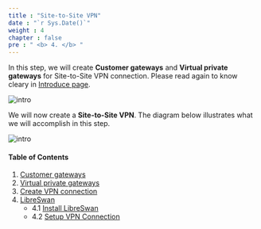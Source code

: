 ```yaml
---
title : "Site-to-Site VPN"
date : "`r Sys.Date()`"
weight : 4
chapter : false
pre : " <b> 4. </b> "
---
```



In this step, we will create **Customer gateways** and **Virtual private gateways** for Site-to-Site VPN connection. Please read again to know cleary in [Introduce page](/1-Introduce#site-to-site-vpn-on-aws).

![intro](/images/1.introduce/intro-02.png)



We will now create a **Site-to-Site VPN**. The diagram below illustrates what we will accomplish in this step.


![intro](/images/4.sitetositevpn/4.png)


#### Table of Contents
1. [Customer gateways](content\4-SitetoSiteVPN\4.1-cgw) 
2. [Virtual private gateways](content\4-SitetoSiteVPN\4.2-vpg)
3. [Create VPN connection](content\4-SitetoSiteVPN\4.3-createVPNconnection)
4. [LibreSwan](content\4-SitetoSiteVPN\4.4-LibreSwan)
   + 4.1 [Install LibreSwan](content\4-SitetoSiteVPN\4.4-LibreSwan\4.4.1-InstallLibreVPN)
   + 4.2 [Setup VPN Connection](content\4-SitetoSiteVPN\4.4-LibreSwan\4.4.2-SetupVPNConnection)










